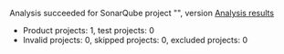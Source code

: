 Analysis succeeded for SonarQube project "", version  [Analysis results](https://sonarcloud.io/dashboard/index/AT-WEBGOAT-MVC)
- Product projects: 1, test projects: 0
- Invalid projects: 0, skipped projects: 0, excluded projects: 0
